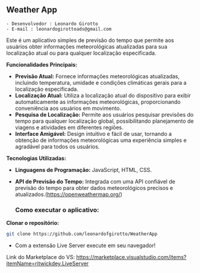 ## Weather App ##

    - Desenvolvedor : Leonardo Girotto
    - E-mail : leonardogirottoads@gmail.com


Este é um aplicativo simples de previsão do tempo que permite aos usuários obter informações meteorológicas atualizadas para sua localização atual ou para qualquer localização especificada.

**Funcionalidades Principais:**

- **Previsão Atual:** Fornece informações meteorológicas atualizadas, incluindo temperatura, umidade e condições climáticas gerais para a localização especificada.
- **Localização Atual:** Utiliza a localização atual do dispositivo para exibir automaticamente as informações meteorológicas, proporcionando conveniência aos usuários em movimento.
- **Pesquisa de Localização:** Permite aos usuários pesquisar previsões do tempo para qualquer localização global, possibilitando planejamento de viagens e atividades em diferentes regiões.
- **Interface Amigável:** Design intuitivo e fácil de usar, tornando a obtenção de informações meteorológicas uma experiência simples e agradável para todos os usuários.

**Tecnologias Utilizadas:**

- **Linguagens de Programação:** JavaScript, HTML, CSS.
- **API de Previsão do Tempo:** Integrada com uma API confiável de previsão do tempo para obter dados meteorológicos precisos e atualizados.(https://openweathermap.org/)

  ### Como executar o aplicativo:

 **Clonar o repositório:**
   ```bash
   git clone https://github.com/leonardofgirotto/WeatherApp
```
- Com a extensão Live Server execute em seu navegador!

Link do Marketplace do VS: https://marketplace.visualstudio.com/items?itemName=ritwickdey.LiveServer
